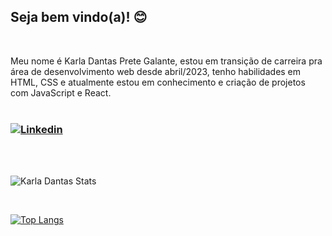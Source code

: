 ## Seja bem vindo(a)! 😊
<br>

Meu nome é Karla Dantas Prete Galante, estou em transição de carreira pra área de desenvolvimento web desde abril/2023, tenho habilidades em HTML, CSS e atualmente estou em conhecimento e criação de projetos com JavaScript e React.
<br>
<br>


### <a href="https://www.linkedin.com/in/karla-dantas-p-galante-97a70023a/"> <img src="https://img.shields.io/badge/LinkedIn-0077B5?style=for-the-badge&logo=linkedin&logoColor=white" alt="Linkedin"> </a>

<br>
<br>


![Karla Dantas Stats](https://github-readme-stats.vercel.app/api?username=karladantas89&show_icons=true&theme=buefy)

<br>

[![Top Langs](https://github-readme-stats.vercel.app/api/top-langs/?username=KarlaDantas89)](https://github.com/anuraghazra/github-readme-stats)

